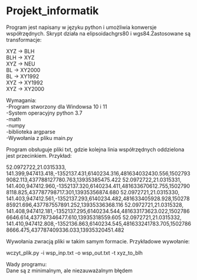 # Projekt_informatik
Program jest napisany w języku python i umożliwia konwersje współrzędnych. Skrypt działa na elipsoidachgrs80 i wgs84.Zastosowane są transformacje:

XYZ -> BLH                                                                                                                                        
BLH -> XYZ                                                                                                                                          
XYZ -> NEU                                                                                                                                          
BL -> XY2000                                                                                                                                            
BL -> XY1992                                                                                                                                                    
XYZ -> XY1992                                                                                                                                               
XYZ -> XY2000                                                                                                                                                       

Wymagania:                                                                                                                                                   
-Program stworzony dla Windowsa 10 i 11                                                                                                                          
-System operacyjny python 3.7                                                                                                                                   
-math                                                                                                                                                          
-numpy                                                                                                                                                          
-biblioteka argparse                                                                                                                                            
-Wywołania z pliku main.py                                                                          

Program obsługuje pliki txt, gdzie kolejna linia współrzędnych oddzielona jest przecinkiem. Przykład:

52.0972722,21.0315333,   141.399,947413.418,-1352137.431,6140234.316,481634032430.556,15027939082.113,437788127780.763,13935385475.422
52.0972722,21.0315331,   141.400,947412.960,-1352137.320,6140234.411,481633670612.755,15027908118.825,437787798717.301,13935356874.680
52.0972721,21.0315330,   141.403,947412.561,-1352137.293,6140234.482,481633405928.928,15027885921.696,437787557891.252,13935336368.116
52.0972721,21.0315328,   141.408,947412.181,-1352137.295,6140234.544,481633173623.022,15027866646.614,437787346477.610,13935318559.605
52.0972721,21.0315332,   141.410,947412.808,-1352136.863,6140234.545,481633241783.705,15027868666.475,437787409336.033,13935320451.482

Wywołania zwracją pliki w takim samym formacie. Przykładowe wywołanie:

 wczyt_plik.py -i wsp_inp.txt -o wsp_out.txt -t xyz_to_blh

Wady programu:                                                            
Dane są z minimalnym, ale niezauważalnym błędem


